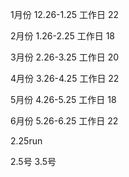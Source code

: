 
1月份 12.26-1.25
工作日 22

2月份 1.26-2.25
工作日 18

3月份 2.26-3.25
工作日 20

4月份 3.26-4.25
工作日 22

5月份 4.26-5.25
工作日 18

6月份 5.26-6.25
工作日 22


2.25run

2.5号
3.5号